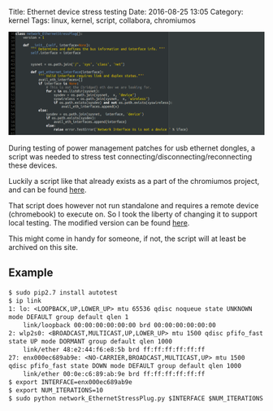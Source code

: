 Title: Ethernet device stress testing
Date: 2016-08-25 13:05
Category: kernel
Tags: linux, kernel, script, collabora, chromiumos

![Alt text](images/2016-08-25_ethernet_device_testing.png "Screenshot of python script")

During testing of power management patches for usb ethernet dongles, a script
was needed to stress test connecting/disconnecting/reconnecting these devices.

Luckily a script like that already exists as a part of the chromiumos project,
and can be found [here](https://chromium.googlesource.com/chromiumos/third_party/autotest/+/HEAD/client/site_tests/network_EthernetStressPlug/network_EthernetStressPlug.py).

That script does however not run standalone and requires a remote device
(chromebook) to execute on. So I took the liberty of changing it to support
local testing. The modified version can be found [here](files/2016-08-25_network_EthernetStressPlug.py).

This might come in handy for someone, if not, the script will at least be
archived on this site.

## Example
    $ sudo pip2.7 install autotest
    $ ip link
    1: lo: <LOOPBACK,UP,LOWER_UP> mtu 65536 qdisc noqueue state UNKNOWN mode DEFAULT group default qlen 1
        link/loopback 00:00:00:00:00:00 brd 00:00:00:00:00:00
    2: wlp2s0: <BROADCAST,MULTICAST,UP,LOWER_UP> mtu 1500 qdisc pfifo_fast state UP mode DORMANT group default qlen 1000
        link/ether 48:e2:44:f6:e8:5b brd ff:ff:ff:ff:ff:ff
    27: enx000ec689ab9e: <NO-CARRIER,BROADCAST,MULTICAST,UP> mtu 1500 qdisc pfifo_fast state DOWN mode DEFAULT group default qlen 1000
        link/ether 00:0e:c6:89:ab:9e brd ff:ff:ff:ff:ff:ff
    $ export INTERFACE=enx000ec689ab9e
    $ export NUM_ITERATIONS=10
    $ sudo python network_EthernetStressPlug.py $INTERFACE $NUM_ITERATIONS
    
